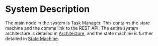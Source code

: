 # System Description

The main node in the system is Task Manager. This contains the state machine and the comms link to the REST API. The entire system architecture is detailed in [Architecture](architecture/nodes.md), and the state machine is further detailed in [State Machine](architecture/statemachine.md).